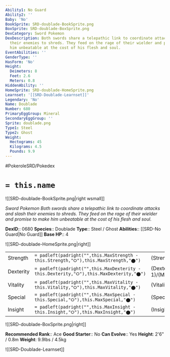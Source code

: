 ```yaml
---
Ability1: No Guard
Ability2: ''
Baby: 'No'
BookSprite: SRD-doublade-BookSprite.png
BoxSprite: SRD-doublade-BoxSprite.png
DexCategory: Sword Pokemon
DexDescription: Both swords share a telepathic link to coordinate attacks and slash
  their enemies to shreds. They feed on the rage of their wielder and promise to make
  him unbeatable at the cost of his flesh and soul.
EventAbilities: ''
GenderType: ''
HasForm: 'No'
Height:
  Deimeters: 8
  Feet: 2.6
  Meters: 0.8
HiddenAbility: ''
HomeSprite: SRD-doublade-HomeSprite.png
Learnset: '[[SRD-Doublade-Learnset]]'
Legendary: 'No'
Name: Doublade
Number: 680
PrimaryEggGroup: Mineral
SecondaryEggGroup: ''
Sprite: doublade.png
Type1: Steel
Type2: Ghost
Weight:
  Hectograms: 45
  Kilograms: 4.5
  Pounds: 9.9
---
```


#PokeroleSRD/Pokedex

# `= this.name`

![[SRD-doublade-BookSprite.png|right wsmall]]

*Sword Pokemon*
*Both swords share a telepathic link to coordinate attacks and slash their enemies to shreds. They feed on the rage of their wielder and promise to make him unbeatable at the cost of his flesh and soul.*

**DexID**:: 0680
**Species**:: Doublade
**Type**:: Steel / Ghost
**Abilities**:: [[SRD-No Guard|No Guard]]
**Base HP**:: 4

![[SRD-doublade-HomeSprite.png|right]]

|           |                                                                                        |                                          |
| --------- | -------------------------------------------------------------------------------------- | ---------------------------------------- |
| Strength  | `= padleft(padright("",this.MaxStrength - this.Strength,"⭘"),this.MaxStrength,"⬤")`    | (Strength::3)/(MaxStrength::6)   |
| Dexterity | `= padleft(padright("",this.MaxDexterity - this.Dexterity,"⭘"),this.MaxDexterity,"⬤")` | (Dexterity:: 1)/(MaxDexterity::3) |
| Vitality  | `= padleft(padright("",this.MaxVitality - this.Vitality,"⭘"),this.MaxVitality,"⬤")`    | (Vitality::4)/(MaxVitality::8)   |
| Special   | `= padleft(padright("",this.MaxSpecial - this.Special,"⭘"),this.MaxSpecial,"⬤")`       | (Special::2)/(MaxSpecial::4)     |
| Insight   | `= padleft(padright("",this.MaxInsight - this.Insight,"⭘"),this.MaxInsight,"⬤")`       | (Insight::2)/(MaxInsight::4)     |

![[SRD-doublade-BoxSprite.png|right]]

**Recommended Rank**:: Ace
**Good Starter**:: No
**Can Evolve**:: Yes
**Height**: 2'6" / 0.8m
**Weight**: 9.9lbs / 4.5kg

![[SRD-Doublade-Learnset]]